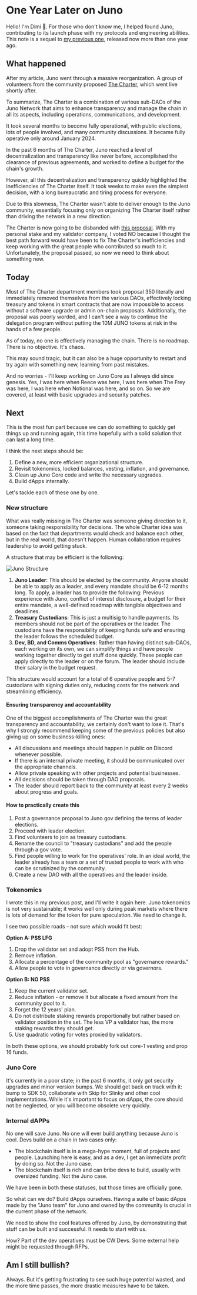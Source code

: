 # One Year Later on Juno

Hello! I'm Dimi 🦙. For those who don't know me, I helped found Juno, contributing to its launch phase with my protocols and engineering abilities. This note is a sequel to [my previous one](https://dimi.sh/blog/2023-06-23-why-juno.html), released now more than one year ago.

## What happened

After my article, Juno went through a massive reorganization. A group of volunteers from the community proposed [The Charter](https://www.mintscan.io/juno/proposals/319), which went live shortly after.

To summarize, The Charter is a combination of various sub-DAOs of the Juno Network that aims to enhance transparency and manage the chain in all its aspects, including operations, communications, and development.

It took several months to become fully operational, with public elections, lots of people involved, and many community discussions. It became fully operative only around January 2024.

In the past 6 months of The Charter, Juno reached a level of decentralization and transparency like never before, accomplished the clearance of previous agreements, and worked to define a budget for the chain's growth.

However, all this decentralization and transparency quickly highlighted the inefficiencies of The Charter itself. It took weeks to make even the simplest decision, with a long bureaucratic and tiring process for everyone.

Due to this slowness, The Charter wasn't able to deliver enough to the Juno community, essentially focusing only on organizing The Charter itself rather than driving the network in a new direction.

The Charter is now going to be disbanded with [this proposal](https://www.mintscan.io/juno/proposals/350). With my personal stake and my validator company, I voted NO because I thought the best path forward would have been to fix The Charter's inefficiencies and keep working with the great people who contributed so much to it. Unfortunately, the proposal passed, so now we need to think about something new.

## Today

Most of The Charter department members took proposal 350 literally and immediately removed themselves from the various DAOs, effectively locking treasury and tokens in smart contracts that are now impossible to access without a software upgrade or admin on-chain proposals. Additionally, the proposal was poorly worded, and I can't see a way to continue the delegation program without putting the 10M JUNO tokens at risk in the hands of a few people.

As of today, no one is effectively managing the chain. There is no roadmap. There is no objective. It's chaos.

This may sound tragic, but it can also be a huge opportunity to restart and try again with something new, learning from past mistakes.

And no worries - I'll keep working on Juno Core as I always did since genesis. Yes, I was here when Reece was here, I was here when The Frey was here, I was here when Notional was here, and so on. So we are covered, at least with basic upgrades and security patches.

## Next

This is the most fun part because we can do something to quickly get things up and running again, this time hopefully with a solid solution that can last a long time.

I think the next steps should be:

1. Define a new, more efficient organizational structure.
2. Revisit tokenomics, locked balances, vesting, inflation, and governance.
3. Clean up Juno Core code and write the necessary upgrades.
4. Build dApps internally.

Let's tackle each of these one by one.

### New structure

What was really missing in The Charter was someone giving direction to it, someone taking responsibility for decisions. The whole Charter idea was based on the fact that departments would check and balance each other, but in the real world, that doesn't happen. Human collaboration requires leadership to avoid getting stuck.

A structure that may be efficient is the following:

![Juno Structure](https://dimi.sh/img/juno-structure.png)


1. **Juno Leader**: This should be elected by the community. Anyone should be able to apply as a leader, and every mandate should be 6-12 months long. To apply, a leader has to provide the following: Previous experience with Juno, conflict of interest disclosure, a budget for their entire mandate, a well-defined roadmap with tangible objectives and deadlines.
2. **Treasury Custodians**: This is just a multisig to handle payments. Its members should not be part of the operatives or the leader. The custodians have the responsibility of keeping funds safe and ensuring the leader follows the scheduled budget.
3. **Dev, BD, and Comms Operatives**: Rather than having distinct sub-DAOs, each working on its own, we can simplify things and have people working together directly to get stuff done quickly. These people can apply directly to the leader or on the forum. The leader should include their salary in the budget request.

This structure would account for a total of 6 operative people and 5-7 custodians with signing duties only, reducing costs for the network and streamlining efficiency.

#### Ensuring transparency and accountability

One of the biggest accomplishments of The Charter was the great transparency and accountability; we certainly don't want to lose it. That's why I strongly recommend keeping some of the previous policies but also giving up on some business-killing ones:

- All discussions and meetings should happen in public on Discord whenever possible.
- If there is an internal private meeting, it should be communicated over the appropriate channels.
- Allow private speaking with other projects and potential businesses.
- All decisions should be taken through DAO proposals.
- The leader should report back to the community at least every 2 weeks about progress and goals.

#### How to practically create this

1. Post a governance proposal to Juno gov defining the terms of leader elections.
2. Proceed with leader election.
3. Find volunteers to join as treasury custodians.
4. Rename the council to "treasury custodians" and add the people through a gov vote.
5. Find people willing to work for the operatives' role. In an ideal world, the leader already has a team or a set of trusted people to work with who can be scrutinized by the community.
6. Create a new DAO with all the operatives and the leader inside.

### Tokenomics

I wrote this in my previous post, and I'll write it again here. Juno tokenomics is not very sustainable; it works well only during peak markets where there is lots of demand for the token for pure speculation. We need to change it.

I see two possible roads - not sure which would fit best:

**Option A: PSS LFG**

1. Drop the validator set and adopt PSS from the Hub.
2. Remove inflation.
3. Allocate a percentage of the community pool as "governance rewards."
4. Allow people to vote in governance directly or via governors.

**Option B: NO PSS**

1. Keep the current validator set.
2. Reduce inflation - or remove it but allocate a fixed amount from the community pool to it.
3. Forget the 12 years' plan.
4. Do not distribute staking rewards proportionally but rather based on validator position in the set. The less VP a validator has, the more staking rewards they should get.
5. Use quadratic voting for votes proxied by validators.

In both these options, we should probably fork out core-1 vesting and prop 16 funds.

### Juno Core

It's currently in a poor state; in the past 6 months, it only got security upgrades and minor version bumps. We should get back on track with it: bump to SDK 50, collaborate with Skip for Slinky and other cool implementations. While it's important to focus on dApps, the core should not be neglected, or you will become obsolete very quickly.

### Internal dAPPs

No one will save Juno. No one will ever build anything because Juno is cool. Devs build on a chain in two cases only:

- The blockchain itself is in a mega-hype moment, full of projects and people. Launching here is easy, and as a dev, I get an immediate profit by doing so. Not the Juno case.
- The blockchain itself is rich and can bribe devs to build, usually with oversized funding. Not the Juno case.

We have been in both these statuses, but those times are officially gone.

So what can we do? Build dApps ourselves. Having a suite of basic dApps made by the "Juno team" for Juno and owned by the community is crucial in the current phase of the network.

We need to show the cool features offered by Juno, by demonstrating that stuff can be built and successful. It needs to start with us.

How? Part of the dev operatives must be CW Devs. Some external help might be requested through RFPs.

## Am I still bullish?

Always. But it's getting frustrating to see such huge potential wasted, and the more time passes, the more drastic measures have to be taken.
